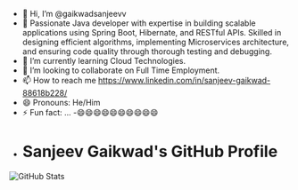 - 👋 Hi, I’m @gaikwadsanjeevv
- 👀 Passionate Java developer with expertise in building scalable applications using Spring Boot, Hibernate, and RESTful APIs. Skilled in designing efficient algorithms, implementing Microservices architecture, and ensuring code quality through thorough testing and debugging.
- 🌱 I’m currently learning Cloud Technologies.
- 💞️ I’m looking to collaborate on Full Time Employment.
- 📫 How to reach me https://www.linkedin.com/in/sanjeev-gaikwad-88618b228/
- 😄 Pronouns: He/Him
- ⚡ Fun fact: ...
-😄😄😄😄😄😄😄😄😄😄
- # Sanjeev Gaikwad's GitHub Profile

![GitHub Stats](https://github-readme-stats.vercel.app/api?username=gaikwadsanjeevv&show_icons=true&hide_border=true&count_private=true&include_all_commits=true&v=2)



<!---
gaikwadsanjeevv/gaikwadsanjeevv is a ✨ special ✨ repository because its `README.md` (this file) appears on your GitHub profile.
You can click the Preview link to take a look at your changes.
--->
